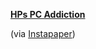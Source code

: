 **[HPs PC
Addiction](http://www.mondaynote.com/2012/02/26/hp%e2%80%99s-pc-addiction/)**

(via [Instapaper](http://www.instapaper.com/))
